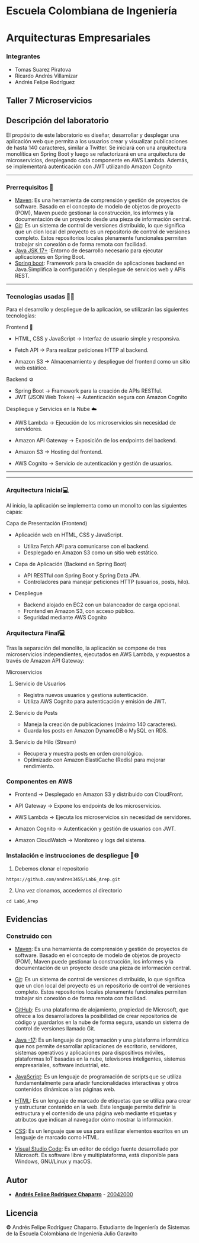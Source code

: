 # Escuela Colombiana de Ingeniería
# Arquitecturas Empresariales

### Integrantes
* Tomas Suarez Piratova
* Ricardo Andrés Villamizar
* Andrés Felipe Rodríguez

## Taller 7 Microservicios

## Descripción del laboratorio
El propósito de este laboratorio es diseñar, desarrollar y desplegar una aplicación web que permita a los usuarios crear y visualizar publicaciones de hasta 140 caracteres, similar a Twitter. Se iniciará con una arquitectura monolítica en Spring Boot y luego se refactorizará en una arquitectura de microservicios, 
desplegando cada componente en AWS Lambda. Además, se implementará autenticación con JWT utilizando Amazon Cognito 

---
### Prerrequisitos 🧰

* [Maven](https://maven.apache.org/): Es una herramienta de comprensión y gestión de proyectos de software. Basado en el concepto de modelo de objetos de proyecto (POM), Maven puede gestionar la construcción, los informes y la documentación de un proyecto desde una pieza de información central.
* [Git](https://learn.microsoft.com/es-es/devops/develop/git/what-is-git): Es un sistema de control de versiones distribuido, lo que significa que un clon local del proyecto es un repositorio de control de versiones completo. Estos repositorios locales plenamente funcionales permiten trabajar sin conexión o de forma remota con facilidad.
* [Java JSK 17+](https://www.oracle.com/java/technologies/javase/jdk17-archive-downloads.html) :Entorno de desarrollo necesario para ejecutar aplicaciones en Spring Boot.
* [Spring boot](https://spring.io/projects/spring-boot): Framework para la creación de aplicaciones backend en Java.Simplifica la configuración y despliegue de servicios web y APIs REST.


---
 
### Tecnologías usadas 👨‍💻

Para el desarrollo y despliegue de la aplicación, se utilizarán las siguientes tecnologías:

Frontend 🎨
* HTML, CSS y JavaScript → Interfaz de usuario simple y responsiva.

* Fetch API → Para realizar peticiones HTTP al backend.

* Amazon S3 → Almacenamiento y despliegue del frontend como un sitio web estático.

Backend ⚙️

* Spring Boot → Framework para la creación de APIs RESTful.
* JWT (JSON Web Token) → Autenticación segura con Amazon Cognito

Despliegue y Servicios en la Nube ☁️

* AWS Lambda → Ejecución de los microservicios sin necesidad de servidores.

* Amazon API Gateway → Exposición de los endpoints del backend.

* Amazon S3 → Hosting del frontend.

* AWS Cognito → Servicio de autenticación y gestión de usuarios.

---
---

### Arquitectura Inicial💻

Al inicio, la aplicación se implementa como un monolito con las siguientes capas:

Capa de Presentación (Frontend)

* Aplicación web en HTML, CSS y JavaScript.
  
  * Utiliza Fetch API para comunicarse con el backend.
  * Desplegado en Amazon S3 como un sitio web estático.

* Capa de Aplicación (Backend en Spring Boot)
  * API RESTful con Spring Boot y Spring Data JPA.
  * Controladores para manejar peticiones HTTP (usuarios, posts, hilo).

* Despliegue
  * Backend alojado en EC2 con un balanceador de carga opcional.
  * Frontend en Amazon S3, con acceso público.
  * Seguridad mediante AWS Cognito
 
### Arquitectura Final💻
Tras la separación del monolito, la aplicación se compone de tres microservicios independientes, ejecutados en AWS Lambda, y expuestos a través de Amazon API Gateway:

Microservicios

1) Servicio de Usuarios
   * Registra nuevos usuarios y gestiona autenticación.
   * Utiliza AWS Cognito para autenticación y emisión de JWT.

2) Servicio de Posts
   * Maneja la creación de publicaciones (máximo 140 caracteres).
   * Guarda los posts en Amazon DynamoDB o MySQL en RDS.

3) Servicio de Hilo (Stream)
   * Recupera y muestra posts en orden cronológico.
   * Optimizado con Amazon ElastiCache (Redis) para mejorar rendimiento.

### Componentes en AWS

* Frontend → Desplegado en Amazon S3 y distribuido con CloudFront.

* API Gateway → Expone los endpoints de los microservicios.

* AWS Lambda → Ejecuta los microservicios sin necesidad de servidores.

* Amazon Cognito → Autenticación y gestión de usuarios con JWT.

* Amazon CloudWatch → Monitoreo y logs del sistema.


### Instalación e instrucciones de despliegue 🚀​🌐​

1) Debemos clonar el repositorio
```
https://github.com/andres3455/Lab6_Arep.git
```
2) Una vez clonamos, accedemos al directorio
```
cd Lab6_Arep
```

## Evidencias


### Construido con

* [Maven](https://maven.apache.org/): Es una herramienta de comprensión y gestión de proyectos de software. Basado en el concepto de modelo de objetos de proyecto (POM), Maven puede gestionar la construcción, los informes y la documentación de un proyecto desde una pieza de información central.

* [Git](https://learn.microsoft.com/es-es/devops/develop/git/what-is-git): Es un sistema de control de versiones distribuido, lo que significa que un clon local del proyecto es un repositorio de control de versiones completo. Estos repositorios locales plenamente funcionales permiten trabajar sin conexión o de forma remota con facilidad.

* [GitHub](https://platzi.com/blog/que-es-github-como-funciona/): Es una plataforma de alojamiento, propiedad de Microsoft, que ofrece a los desarrolladores la posibilidad de crear repositorios de código y guardarlos en la nube de forma segura, usando un sistema de control de versiones llamado Git.

* [Java -17](https://www.cursosaula21.com/que-es-java/): Es un lenguaje de programación y una plataforma informática que nos permite desarrollar aplicaciones de escritorio, servidores, sistemas operativos y aplicaciones para dispositivos móviles, plataformas IoT basadas en la nube, televisores inteligentes, sistemas empresariales, software industrial, etc.

* [JavaScript](https://universidadeuropea.com/blog/que-es-javascript/): Es un lenguaje de programación de scripts que se utiliza fundamentalmente para añadir funcionalidades interactivas y otros contenidos dinámicos a las páginas web.

* [HTML](https://aulacm.com/que-es/html-significado-definicion/): Es un lenguaje de marcado de etiquetas que se utiliza para crear y estructurar contenido en la web. Este lenguaje permite definir la estructura y el contenido de una página web mediante etiquetas y atributos que indican al navegador cómo mostrar la información.

* [CSS](https://www.hostinger.co/tutoriales/que-es-css): Es un lenguaje que se usa para estilizar elementos escritos en un lenguaje de marcado como HTML.

* [Visual Studio Code](https://openwebinars.net/blog/que-es-visual-studio-code-y-que-ventajas-ofrece/): Es un editor de código fuente desarrollado por Microsoft. Es software libre y multiplataforma, está disponible para Windows, GNU/Linux y macOS.

## Autor

* **[Andrés Felipe Rodríguez Chaparro](https://www.linkedin.com/in/andres-felipe-rodriguez-chaparro-816ab527a/)** - [20042000](https://github.com/20042000)

## Licencia
**©** Andrés Felipe Rodríguez Chaparro. Estudiante de Ingeniería de Sistemas de la Escuela Colombiana de Ingeniería Julio Garavito

